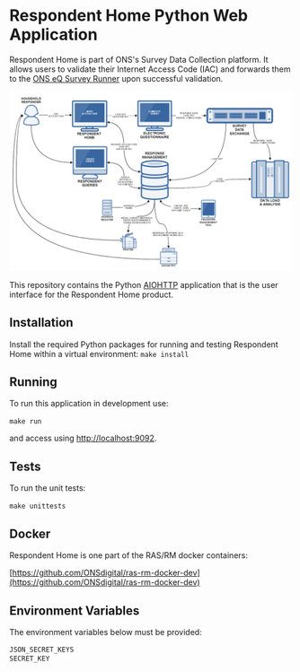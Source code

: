 # Respondent Home Python Web Application
Respondent Home is part of ONS's Survey Data Collection platform. It allows users to validate their Internet Access Code (IAC) and forwards
them to the [ONS eQ Survey Runner](https://github.com/ONSdigital/eq-survey-runner) upon successful validation.

![The ONS Survey Data Collection platform](/images/sdc_platform.png?raw=true)

This repository contains the Python [AIOHTTP](http://docs.aiohttp.org/en/stable/) application that is the user interface for the Respondent Home product.

## Installation
Install the required Python packages for running and testing Respondent Home within a virtual environment:
  `make install`

## Running
To run this application in development use:

  `make run`

and access using [http://localhost:9092](http://localhost:9092).

## Tests
To run the unit tests:

  `make unittests`

## Docker
Respondent Home is one part of the RAS/RM docker containers:

  [https://github.com/ONSdigital/ras-rm-docker-dev](https://github.com/ONSdigital/ras-rm-docker-dev)

## Environment Variables
The environment variables below must be provided:

```
JSON_SECRET_KEYS
SECRET_KEY
```
